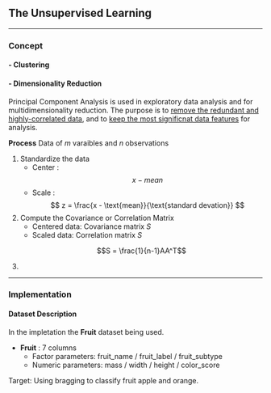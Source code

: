 ## The Unsupervised Learning

---
### **Concept**
#### - Clustering

#### - Dimensionality Reduction
Principal Component Analysis is used in exploratory data analysis and for multidimensionality reduction. The purpose is to <ins>remove the redundant and highly-correlated data</ins>, and to <ins>keep the most significnat data features</ins> for analysis.

**Process**
Data of $m$ varaibles and $n$ observations
1. Standardize the data 
    * Center :$$ x-mean $$
    * Scale :$$ z = \frac{x - \text{mean}}{\text{standard devation}} $$
2. Compute the Covariance or Correlation Matrix
    * Centered data: Covariance matrix $S$
    * Scaled data: Correlation matrix $S$
    ```math
    S = \frac{1}{n-1}AA^T
    ```
3. 
---
### **Implementation**

#### **Dataset Description**
In the impletation the **Fruit** dataset being used.
- **Fruit** : 7 columns 
    - Factor parameters: fruit_name / fruit_label / fruit_subtype
    - Numeric parameters: mass / width / height / color_score

Target: Using bragging to classify fruit apple and orange. 